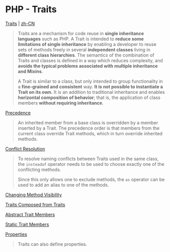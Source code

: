 # PHP - Traits

[Traits](https://www.php.net/manual/en/language.oop5.traits.php) | [zh-CN](https://www.php.net/manual/zh/language.oop5.traits.php)

> Traits are a mechanism for code reuse in **single inheritance languages** such as PHP. A Trait is intended to **reduce some limitations of single inheritance** by enabling a developer to reuse sets of methods freely in several **independent classes** living in **different class hierarchies**. The semantics of the combination of Traits and classes is defined in a way which reduces complexity, and **avoids the typical problems associated with multiple inheritance and Mixins**.
>
> A Trait is similar to a class, but only intended to group functionality in a **fine-grained and consistent** way. **It is not possible to instantiate a Trait on its own.** It is an addition to traditional inheritance and enables **horizontal composition of behavior**; that is, the application of class members **without requiring inheritance**.

[Precedence](https://www.php.net/manual/en/language.oop5.traits.php#language.oop5.traits.precedence)

> An inherited member from a base class is overridden by a member inserted by a Trait. The precedence order is that members from the current class override Trait methods, which in turn override inherited methods.

[Conflict Resolution](https://www.php.net/manual/en/language.oop5.traits.php#language.oop5.traits.conflict)

> To resolve naming conflicts between Traits used in the same class, the `insteadof` operator needs to be used to choose exactly one of the conflicting methods.
>
> Since this only allows one to exclude methods, the `as` operator can be used to add an alias to one of the methods.

[Changing Method Visibility](https://www.php.net/manual/en/language.oop5.traits.php#language.oop5.traits.visibility)

[Traits Composed from Traits](https://www.php.net/manual/en/language.oop5.traits.php#language.oop5.traits.composition)

[Abstract Trait Members](https://www.php.net/manual/en/language.oop5.traits.php#language.oop5.traits.abstract)

[Static Trait Members](https://www.php.net/manual/en/language.oop5.traits.php#language.oop5.traits.static)

[Properties](https://www.php.net/manual/en/language.oop5.traits.php#language.oop5.traits.properties)

> Traits can also define properties.
